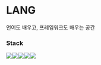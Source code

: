 # LANG
언어도 배우고, 프레임워크도 배우는 공간 


### Stack 
<img src="https://img.shields.io/badge/C++-00599C?style=for-the-badge&logo=C++&logoColor=white"/><img src="https://img.shields.io/badge/.NET-512BD4?style=for-the-badge&logo=.NET&logoColor=white"/><img src="https://img.shields.io/badge/Rust-000000?style=for-the-badge&logo=Rust&logoColor=white"/><img src="https://img.shields.io/badge/Go-00ADD8?style=for-the-badge&logo=Go&logoColor=white"/><img src="https://img.shields.io/badge/Docker-2496ED?style=for-the-badge&logo=Docker&logoColor=white"/>